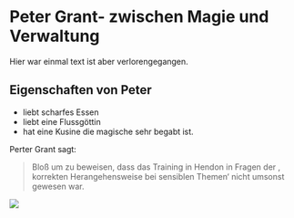 # Peter Grant- zwischen Magie und Verwaltung
Hier war einmal text ist aber verlorengegangen.

## Eigenschaften von Peter
* liebt scharfes Essen
* liebt eine Flussgöttin
* hat eine Kusine die magische sehr begabt ist.

Perter Grant sagt:
>Bloß um zu beweisen, dass das Training in Hendon in Fragen der ‚
>korrekten Herangehensweise bei sensiblen Themen‘ nicht umsonst gewesen war.

<img src="https://www.stayfriends.de/Personenbilder/Rainer_Gartemann_P-Y5RE-P_S-200_I-19JGNM-I.jpg"/>